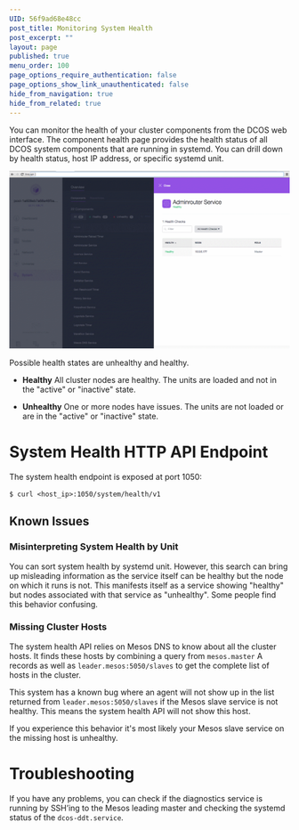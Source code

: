 ```yaml
---
UID: 56f9ad68e48cc
post_title: Monitoring System Health
post_excerpt: ""
layout: page
published: true
menu_order: 100
page_options_require_authentication: false
page_options_show_link_unauthenticated: false
hide_from_navigation: true
hide_from_related: true
---
```

You can monitor the health of your cluster components from the DCOS web interface. The component health page provides the health status of all DCOS system components that are running in systemd. You can drill down by health status, host IP address, or specific systemd unit.

![alt text](/assets/ui-sys-health.gif)

Possible health states are unhealthy and healthy. 

- **Healthy** All cluster nodes are healthy. The units are loaded and not in the "active" or "inactive" state.

- **Unhealthy** One or more nodes have issues. The units are not loaded or are in the "active" or "inactive" state.

# System Health HTTP API Endpoint

The system health endpoint is exposed at port 1050:

    $ curl <host_ip>:1050/system/health/v1
    

## Known Issues

### Misinterpreting System Health by Unit

You can sort system health by systemd unit. However, this search can bring up misleading information as the service itself can be healthy but the node on which it runs is not. This manifests itself as a service showing "healthy" but nodes associated with that service as "unhealthy". Some people find this behavior confusing.

### Missing Cluster Hosts

The system health API relies on Mesos DNS to know about all the cluster hosts. It finds these hosts by combining a query from `mesos.master` A records as well as `leader.mesos:5050/slaves` to get the complete list of hosts in the cluster.

This system has a known bug where an agent will not show up in the list returned from `leader.mesos:5050/slaves` if the Mesos slave service is not healthy. This means the system health API will not show this host.

If you experience this behavior it's most likely your Mesos slave service on the missing host is unhealthy.

# Troubleshooting

If you have any problems, you can check if the diagnostics service is running by SSH’ing to the Mesos leading master and checking the systemd status of the `dcos-ddt.service`.